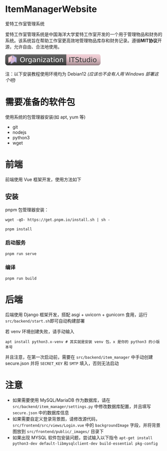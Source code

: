 # ItemManagerWebsite
爱特工作室管理系统

爱特工作室管理系统是中国海洋大学爱特工作室开发的一个用于管理物品和财务的系统。该系统旨在帮助工作室更高效地管理物品库存和财务记录。遵循**MIT协议**开源，允许自由、合法地使用。

![ITSTUDIO](it-org.svg)

注：以下安装教程使用环境均为 Debian12 *(应该也不会有人用 Windows 部署这个吧)*

# 需要准备的软件包

使用系统的包管理器安装(如 apt, yum 等)

- git
- nodejs
- python3
- wget

# 前端

前端使用 Vue 框架开发，使用方法如下

## 安装

pnpm 包管理器安装：

```
wget -qO- https://get.pnpm.io/install.sh | sh -
```

```
pnpm install
```

### 启动服务
```
pnpm run serve
```

### 编译
```
pnpm run build
```

# 后端

后端使用 Django 框架开发，搭配 asgi + uvicorn + gunicorn 食用，运行`src/backend/start.sh`即可自动构建部署

若 venv 环境创建失败，请手动输入

```shell
apt install python3.x-venv # 其实就是安装 venv 包，x 是你的 python3 的小版本号
```

并且注意，在第一次启动前，需要在 `src/backend/item_manager` 中手动创建 secure.json 并将 `SECRET_KEY` 和 `SMTP` 填入，否则无法启动

# 注意

- 如果需要使用 MySQL/MariaDB 作为数据库，请在 `src/backend/item_manager/settings.py` 中修改数据库配置，并且填写 `secure.json` 中的数据库信息
- 如果需要自定义登录背景图，请修改源代码，`src/frontend/src/views/Login.vue` 中的 `backgroundImage` 字段，并将背景图放到 `src/frontend/public/_images/` 目录下
- 如果出现 MYSQL 软件包安装问题，尝试输入以下指令 `apt-get install python3-dev default-libmysqlclient-dev build-essential pkg-config`